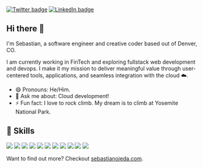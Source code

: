 [![Twitter badge](https://img.shields.io/badge/Twitter-Follow-white?color=white&logo=twitter&labelColor=1DA1F2&logoColor=white)](https://twitter.com/sebsojeda)
[![LinkedIn badge](https://img.shields.io/badge/LinkedIn-Connect-white?color=white&logo=linkedin&labelColor=0077B5&logoColor=white)](https://linkedin.com/in/sebastian-ojeda)

<!-- [![CodePen badge](https://img.shields.io/badge/CodePen-Profile-white?color=white&logo=codepen&labelColor=black&logoColor=white)](https://codepen.io/sebsojeda) -->

## Hi there 👋

I'm Sebastian, a software engineer and creative coder based out of Denver, CO.

I am currently working in FinTech and exploring fullstack web development and devops. I make it my mission to deliver meaningful value through user-centered tools, applications, and seamless integration with the cloud ☁️.

- 😄 Pronouns: He/Him.
- 💬 Ask me about: Cloud development!
- ⚡ Fun fact: I love to rock climb. My dream is to climb at Yosemite National Park.

## 💼 Skills

![](https://img.shields.io/badge/Language-JavaScript-white?style=flat&logo=JavaScript&logoColor=white&color=3254EC&labelColor=0F111A)
![](https://img.shields.io/badge/Language-TypeScript-white?style=flat&logo=TypeScript&logoColor=white&color=3254EC&labelColor=0F111A)
![](https://img.shields.io/badge/Language-Go-white?style=flat&logo=go&logoColor=white&color=3254EC&labelColor=0F111A)
![](https://img.shields.io/badge/Language-C++-white?style=flat&logo=Cplusplus&logoColor=white&color=3254EC&labelColor=0F111A)
![](https://img.shields.io/badge/Language-Python-white?style=flat&logo=python&logoColor=white&color=3254EC&labelColor=0F111A)
![](https://img.shields.io/badge/Language-Java-white?style=flat&logo=Java&logoColor=white&color=3254EC&labelColor=0F111A)
![](https://img.shields.io/badge/Library-React-white?style=flat&logo=react&logoColor=white&color=3254EC&labelColor=0F111A)
![](https://img.shields.io/badge/Framework-Next-white?style=flat&logo=next.js&logoColor=white&color=3254EC&labelColor=0F111A)
![](https://img.shields.io/badge/Framework-SpringBoot-white?style=flat&logo=Spring&logoColor=white&color=3254EC&labelColor=0F111A)
![](https://img.shields.io/badge/Database-MongoDB-white?style=flat&logo=MongoDB&logoColor=white&color=3254EC&labelColor=0F111A)
![](https://img.shields.io/badge/Database-Microsoft_SQL_Server-white?style=flat&logo=MicrosoftSQLServer&logoColor=white&color=3254EC&labelColor=0F111A)

Want to find out more? Checkout [sebastianojeda.com](https://sebastianojeda.com).

